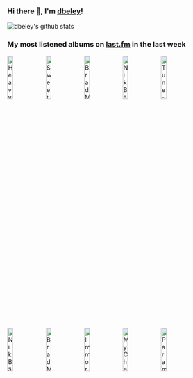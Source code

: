 ### Hi there 👋, I'm [dbeley](https://dbeley.ovh/en)!

![dbeley's github stats](https://github-readme-stats.vercel.app/api?username=dbeley)

### My most listened albums on [last.fm](https://www.last.fm/user/d_beley) in the last week

[<img src='https://lastfm.freetls.fastly.net/i/u/300x300/088ea4e5af065cf58f87a8681f9ab4ef.jpg' width='16%' height='16%' alt='Heavy Vegetable - Frisbie'>](https://www.last.fm/music/heavy%2bvegetable/frisbie)&nbsp;
[<img src='https://lastfm.freetls.fastly.net/i/u/300x300/8a57f395a7b21653e569012419d602d6.jpg' width='16%' height='16%' alt='Sweet Trip - You Will Never Know Why'>](https://www.last.fm/music/sweet%2btrip/you%2bwill%2bnever%2bknow%2bwhy)&nbsp;
[<img src='https://lastfm.freetls.fastly.net/i/u/300x300/ebc5bb1dc16b48289a488911d143a12c.jpg' width='16%' height='16%' alt='Brad Mehldau Trio - The Art of the Trio, Volume 3: Songs'>](https://www.last.fm/music/brad%2bmehldau%2btrio/the%2bart%2bof%2bthe%2btrio%252c%2bvolume%2b3%253a%2bsongs)&nbsp;
[<img src='https://lastfm.freetls.fastly.net/i/u/300x300/250c06b622af486682ec878b2d127d6a.png' width='16%' height='16%' alt='Nik Bärtschs Ronin - Randori'>](https://www.last.fm/music/nik%2bb%25c3%25a4rtsch%2527s%2bronin/randori)&nbsp;
[<img src='https://lastfm.freetls.fastly.net/i/u/300x300/263dd343a6534127b7b7a73afe2f0e53.png' width='16%' height='16%' alt='Tune-Yards - w h o k i l l'>](https://www.last.fm/music/tune-yards/w%2bh%2bo%2bk%2bi%2bl%2bl)&nbsp;
<br>
[<img src='https://lastfm.freetls.fastly.net/i/u/300x300/58faebe1c12ea9bc484dc2ee67fd4818.jpg' width='16%' height='16%' alt='Nik Bärtschs Mobile - Continuum'>](https://www.last.fm/music/nik%2bb%25c3%25a4rtsch%2527s%2bmobile/continuum)&nbsp;
[<img src='https://lastfm.freetls.fastly.net/i/u/300x300/d772228ce7f5496e9796fc31c3f2cee1.jpg' width='16%' height='16%' alt='Brad Mehldau - The Art of the Trio, Volume 1'>](https://www.last.fm/music/brad%2bmehldau/the%2bart%2bof%2bthe%2btrio%252c%2bvolume%2b1)&nbsp;
[<img src='https://lastfm.freetls.fastly.net/i/u/300x300/963a77696c8e4db6aa18a3be3456d0b3.png' width='16%' height='16%' alt='Immortal - Sons of Northern Darkness'>](https://www.last.fm/music/immortal/sons%2bof%2bnorthern%2bdarkness)&nbsp;
[<img src='https://lastfm.freetls.fastly.net/i/u/300x300/7675defb2787ce67cd030081eb8ff77c.png' width='16%' height='16%' alt='My Chemical Romance - The Black Parade'>](https://www.last.fm/music/my%2bchemical%2bromance/the%2bblack%2bparade)&nbsp;
[<img src='https://lastfm.freetls.fastly.net/i/u/300x300/bebe11f4ddf3dee473b26c7e2d5c9ff6.png' width='16%' height='16%' alt='Paramore - Paramore'>](https://www.last.fm/music/paramore/paramore)&nbsp;
<br>
